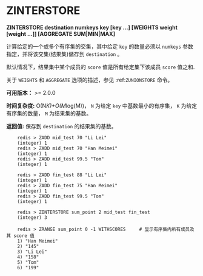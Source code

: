 # ZINTERSTORE


**ZINTERSTORE destination numkeys key [key ...] [WEIGHTS weight [weight ...]] [AGGREGATE SUM|MIN|MAX]**

计算给定的一个或多个有序集的交集，其中给定 ``key`` 的数量必须以 ``numkeys`` 参数指定，并将该交集(结果集)储存到 ``destination`` 。

默认情况下，结果集中某个成员的 ``score`` 值是所有给定集下该成员 ``score`` 值之和.

关于 ``WEIGHTS`` 和 ``AGGREGATE`` 选项的描述，参见 :ref:`ZUNIONSTORE` 命令。

**可用版本：**
    >= 2.0.0

**时间复杂度:**
    O(N*K)+O(M*log(M))， ``N`` 为给定 ``key`` 中基数最小的有序集， ``K`` 为给定有序集的数量， ``M`` 为结果集的基数。

**返回值:**
    保存到 ``destination`` 的结果集的基数。

```
    redis > ZADD mid_test 70 "Li Lei"
    (integer) 1
    redis > ZADD mid_test 70 "Han Meimei"
    (integer) 1
    redis > ZADD mid_test 99.5 "Tom"
    (integer) 1

    redis > ZADD fin_test 88 "Li Lei"
    (integer) 1
    redis > ZADD fin_test 75 "Han Meimei"
    (integer) 1
    redis > ZADD fin_test 99.5 "Tom"
    (integer) 1

    redis > ZINTERSTORE sum_point 2 mid_test fin_test
    (integer) 3

    redis > ZRANGE sum_point 0 -1 WITHSCORES     # 显示有序集内所有成员及其 score 值
    1) "Han Meimei"
    2) "145"
    3) "Li Lei"
    4) "158"
    5) "Tom"
    6) "199"
```